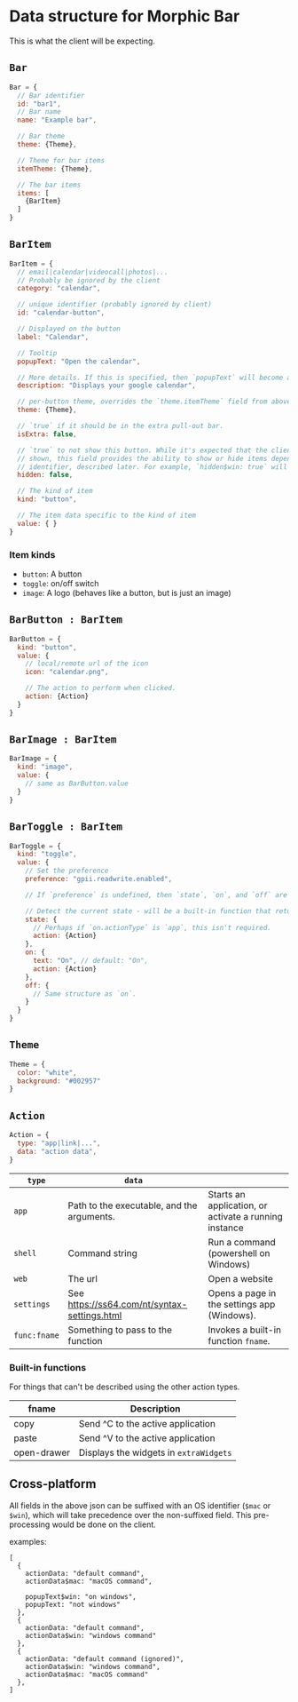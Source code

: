 # Data structure for Morphic Bar

This is what the client will be expecting.

## `Bar`

```js
Bar = {
  // Bar identifier
  id: "bar1",
  // Bar name
  name: "Example bar",

  // Bar theme
  theme: {Theme},

  // Theme for bar items
  itemTheme: {Theme},

  // The bar items
  items: [
    {BarItem}
  ]
}
```

## `BarItem`
```js
BarItem = {
  // email|calendar|videocall|photos|...
  // Probably be ignored by the client
  category: "calendar",

  // unique identifier (probably ignored by client)
  id: "calendar-button",

  // Displayed on the button
  label: "Calendar",

  // Tooltip
  popupText: "Open the calendar",

  // More details. If this is specified, then `popupText` will become a header in the tooltip.
  description: "Displays your google calendar",

  // per-button theme, overrides the `theme.itemTheme` field from above.
  theme: {Theme},

  // `true` if it should be in the extra pull-out bar.
  isExtra: false,

  // `true` to not show this button. While it's expected that the client will only recieve the items which should be 
  // shown, this field provides the ability to show or hide items depending on the platform, using the platform
  // identifier, described later. For example, `hidden$win: true` will make the item only available for macOS.
  hidden: false,

  // The kind of item
  kind: "button",

  // The item data specific to the kind of item
  value: { }
}
```

### Item kinds

* `button`: A button
* `toggle`: on/off switch
* `image`: A logo (behaves like a button, but is just an image)


## `BarButton : BarItem`

```js
BarButton = {
  kind: "button",
  value: {
    // local/remote url of the icon
    icon: "calendar.png",

    // The action to perform when clicked.
    action: {Action}
  }
}
```

## `BarImage : BarItem`

```js
BarImage = {
  kind: "image",
  value: {
    // same as BarButton.value
  }
}
```

## `BarToggle : BarItem`

```js
BarToggle = {
  kind: "toggle",
  value: {
    // Set the preference
    preference: "gpii.readwrite.enabled",

    // If `preference` is undefined, then `state`, `on`, and `off` are used, which behave like buttons.

    // Detect the current state - will be a built-in function that returns a boolean, or command (exit 0 = 'on')
    state: {
      // Perhaps if `on.actionType` is `app`, this isn't required.
      action: {Action}
    },
    on: {
      text: "On", // default: "On",
      action: {Action}
    },
    off: {
      // Same structure as `on`.
    }
  }
}
```

## `Theme`

```js
Theme = {
  color: "white",
  background: "#002957"
}
```

## `Action`

```js
Action = {
  type: "app|link|...",
  data: "action data",
}
```

|`type`|`data`| |
|-|-|-|
|`app`|Path to the executable, and the arguments.|Starts an application, or activate a running instance|
|`shell`|Command string|Run a command (powershell on Windows)|
|`web`|The url|Open a website|
|`settings`|See https://ss64.com/nt/syntax-settings.html |Opens a page in the settings app (Windows).|
|`func:fname`|Something to pass to the function|Invokes a built-in function `fname`.|

### Built-in functions

For things that can't be described using the other action types.

|fname|Description|
|-|-|
|copy|Send ^C to the active application|
|paste|Send ^V to the active application|
|open-drawer|Displays the widgets in `extraWidgets`|

## Cross-platform

All fields in the above json can be suffixed with an OS identifier (`$mac` or `$win`), which will take precedence over the non-suffixed field. This pre-processing would be done on the client.

examples:

```JSON5
[
  {
    actionData: "default command",
    actionData$mac: "macOS command",

    popupText$win: "on windows",
    popupText: "not windows"
  },
  {
    actionData: "default command",
    actionData$win: "windows command"
  },
  {
    actionData: "default command (ignored)",
    actionData$win: "windows command",
    actionData$mac: "macOS command"
  },
]
```
